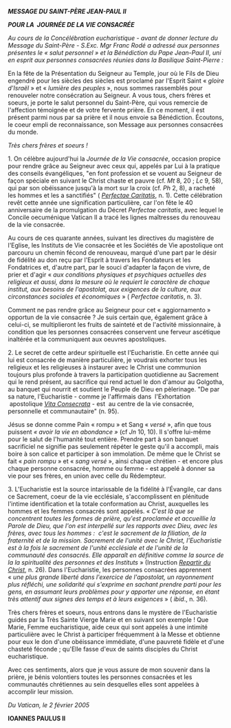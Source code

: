 ***MESSAGE DU SAINT-PÈRE JEAN-PAUL II***

***POUR LA  JOURNÉE DE LA VIE CONSACRÉE***

*Au cours de la Concélébration eucharistique - avant de donner lecture du Message du Saint-Père - S.Exc. Mgr Franc Rodé a adressé aux personnes présentes le « *salut personnel* » et la Bénédiction du Pape Jean-Paul II, uni en esprit aux personnes consacrées réunies dans la Basilique Saint-Pierre :*

En la fête de la Présentation du Seigneur au Temple, jour où le Fils de Dieu engendré pour les siècles des siècles est proclamé par l'Esprit Saint « *gloire d'Israël* » et « *lumière des peuples* », nous sommes rassemblés pour renouveler notre consécration au Seigneur. A vous tous, chers frères et soeurs, je porte le salut personnel du Saint-Père, qui vous remercie de l'affection témoignée et de votre fervente prière. En ce moment, il est présent parmi nous par sa prière et il nous envoie sa Bénédiction. Écoutons, le coeur empli de reconnaissance, son Message aux personnes consacrées du monde.

*Très chers frères et soeurs !*

1. On célèbre aujourd'hui la *Journée de la Vie consacrée*, occasion propice pour rendre grâce au Seigneur avec ceux qui, appelés par Lui à la pratique des conseils évangéliques, "en font profession et se vouent au Seigneur de façon spéciale en suivant le Christ chaste et pauvre (cf. *Mt* 8, 20 ; *Lc* 9, 58), qui par son obéissance jusqu'à la mort sur la croix (cf. *Ph* 2, 8), a racheté les hommes et les a sanctifiés" ( *[Perfectae Caritatis](http://www.vatican.va/archive/hist_councils/ii_vatican_council/documents/vat-ii_decree_19651028_perfectae-caritatis_fr.html)*, n. 1). Cette célébration revêt cette année une signification particulière, car l'on fête le 40 anniversaire de la promulgation du Décret *Perfectae caritatis*, avec lequel le Concile oecuménique Vatican II a tracé les lignes maîtresses du renouveau de la vie consacrée.

Au cours de ces quarante années, suivant les directives du magistère de l'Eglise, les Instituts de Vie consacrée et les Sociétés de Vie apostolique ont parcouru un chemin fécond de renouveau, marqué d'une part par le désir de fidélité au don reçu par l'Esprit à travers les Fondateurs et les Fondatrices et, d'autre part, par le souci d'adapter la façon de vivre, de prier et d'agir « *aux conditions physiques et psychiques actuelles des religieux et aussi, dans la mesure où le requiert le caractère de chaque institut, aux besoins de l'apostolat, aux exigences de la culture, aux circonstances sociales et économiques* » ( *Perfectae caritatis*, n. 3).

Comment ne pas rendre grâce au Seigneur pour cet « aggiornamento » opportun de la vie consacrée ? Je suis certain que, également grâce à celui-ci, se multiplieront les fruits de sainteté et de l'activité missionnaire, à condition que les personnes consacrées conservent une ferveur ascétique inaltérée et la communiquent aux oeuvres apostoliques.

2. Le secret de cette ardeur spirituelle est l'Eucharistie. En cette année qui lui est consacrée de manière particulière, je voudrais exhorter tous les religieux et les religieuses à instaurer avec le Christ une communion toujours plus profonde à travers la participation quotidienne au Sacrement qui le rend présent, au sacrifice qui rend actuel le don d'amour au Golgotha, au banquet qui nourrit et soutient le Peuple de Dieu en pèlerinage. "De par sa nature, l'Eucharistie - comme je l'affirmais dans  l'Exhortation  apostolique *[Vita Consecrata](http://w2.vatican.va/content/john-paul-ii/fr/apost_exhortations/documents/hf_jp-ii_exh_25031996_vita-consecrata.html)* - est  au centre de la vie consacrée, personnelle et communautaire" (n. 95).

Jésus se donne comme Pain « rompu » et Sang « *versé* », afin que tous puissent *« *avoir la vie en abondance* »* (cf *Jn* 10, 10). Il s'offre lui-même pour le salut de l'humanité tout entière. Prendre part à son banquet sacrificiel ne signifie pas seulement répéter le geste qu'il a accompli, mais boire à son calice et participer à son immolation. De même que le Christ se fait « *pain rompu* » et « *sang versé* », ainsi chaque chrétien - et encore plus chaque personne consacrée, homme ou femme - est appelé à donner sa vie pour ses frères, en union avec celle du Rédempteur.

3. L'Eucharistie est la source intarissable de la fidélité à l'Évangile, car dans ce Sacrement, coeur de la vie ecclésiale, s'accomplissent en plénitude l'intime identification et la totale conformation au Christ, auxquelles les hommes et les femmes consacrés sont appelés. « *C'est là que se concentrent toutes les formes de prière, qu'est proclamée et accueillie la Parole de Dieu, que l'on est interpellé sur les rapports avec Dieu, avec les frères, avec tous les hommes :  c'est le sacrement de la filiation, de la fraternité et de la mission. Sacrement de l'unité avec le Christ, l'Eucharistie est à la fois le sacrement de l'unité ecclésiale et de l'unité de la communauté des consacrés. Elle apparaît en définitive comme la source de la la spiritualité des personnes et des Instituts* » (Instruction *[Repartir du Christ](http://www.vatican.va/roman_curia/congregations/ccscrlife/documents/rc_con_ccscrlife_doc_20020614_ripartire-da-cristo_fr.html)*, n. 26). Dans l'Eucharistie, les personnes consacrées apprennent « *une plus grande liberté dans l'exercice de l'apostolat, un rayonnement plus réfléchi, une solidarité qui s'exprime en sachant prendre parti pour les gens, en assumant leurs problèmes pour y apporter une réponse, en étant très attentif aux signes des temps et à leurs exigences* » ( *ibid*., n. 36).

Très chers frères et soeurs, nous entrons dans le mystère de l'Eucharistie guidés par la Très Sainte Vierge Marie et en suivant son exemple ! Que Marie, Femme eucharistique, aide ceux qui sont appelés à une intimité particulière avec le Christ à participer fréquemment à la Messe et obtienne pour eux le don d'une obéissance immédiate, d'une pauvreté fidèle et d'une chasteté féconde ; qu'Elle fasse d'eux de saints disciples du Christ eucharistique.

Avec ces sentiments, alors que je vous assure de mon souvenir dans la prière, je bénis volontiers toutes les personnes consacrées et les communautés chrétiennes au sein desquelles elles sont appelées à accomplir leur mission.

*Du Vatican, le 2 février 2005*

**IOANNES PAULUS II**